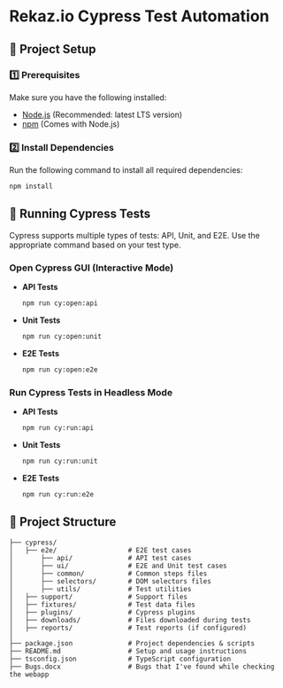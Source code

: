 # Rekaz.io Cypress Test Automation

## 📌 Project Setup

### 1️⃣ Prerequisites

Make sure you have the following installed:

- [Node.js](https://nodejs.org/) (Recommended: latest LTS version)
- [npm](https://www.npmjs.com/) (Comes with Node.js)

### 2️⃣ Install Dependencies

Run the following command to install all required dependencies:

```sh
npm install
```

## 🚀 Running Cypress Tests

Cypress supports multiple types of tests: API, Unit, and E2E. Use the appropriate command based on your test type.

### **Open Cypress GUI (Interactive Mode)**

- **API Tests**
  ```sh
  npm run cy:open:api
  ```
- **Unit Tests**
  ```sh
  npm run cy:open:unit
  ```
- **E2E Tests**
  ```sh
  npm run cy:open:e2e
  ```

### **Run Cypress Tests in Headless Mode**

- **API Tests**
  ```sh
  npm run cy:run:api
  ```
- **Unit Tests**
  ```sh
  npm run cy:run:unit
  ```
- **E2E Tests**
  ```sh
  npm run cy:run:e2e
  ```

## 📂 Project Structure

```
├── cypress/
│   ├── e2e/                  # E2E test cases
│       ├── api/              # API test cases
│       ├── ui/               # E2E and Unit test cases
│       ├── common/           # Common steps files
│       ├── selectors/        # DOM selectors files
│       ├── utils/            # Test utilities
│   ├── support/              # Support files
│   ├── fixtures/             # Test data files
│   ├── plugins/              # Cypress plugins
│   ├── downloads/            # Files downloaded during tests
│   ├── reports/              # Test reports (if configured)
│
├── package.json              # Project dependencies & scripts
├── README.md                 # Setup and usage instructions
├── tsconfig.json             # TypeScript configuration
├── Bugs.docx                 # Bugs that I've found while checking the webapp
```
